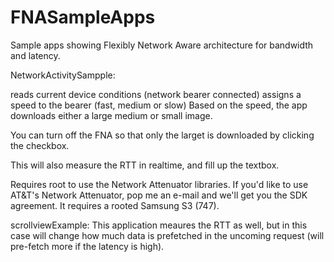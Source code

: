 FNASampleApps
=============

Sample apps showing Flexibly Network Aware architecture for bandwidth and latency.

NetworkActivitySampple:

reads current device conditions (network bearer connected)
assigns a speed to the bearer (fast, medium or slow)
Based on the speed, the app downloads either a large medium or small image.

You can turn off the FNA so that only the larget is downloaded by clicking the checkbox.

This will also measure the RTT in realtime, and fill up the textbox.  

Requires root to use the Network Attenuator libraries.  If you'd like to use AT&T's Network Attenuator, pop me an e-mail and we'll get you the SDK agreement. It requires a rooted Samsung S3 (747).



scrollviewExample:
This application meaures the RTT as well, but in this case will change how much data is prefetched in the uncoming request (will pre-fetch more if the latency is high).



